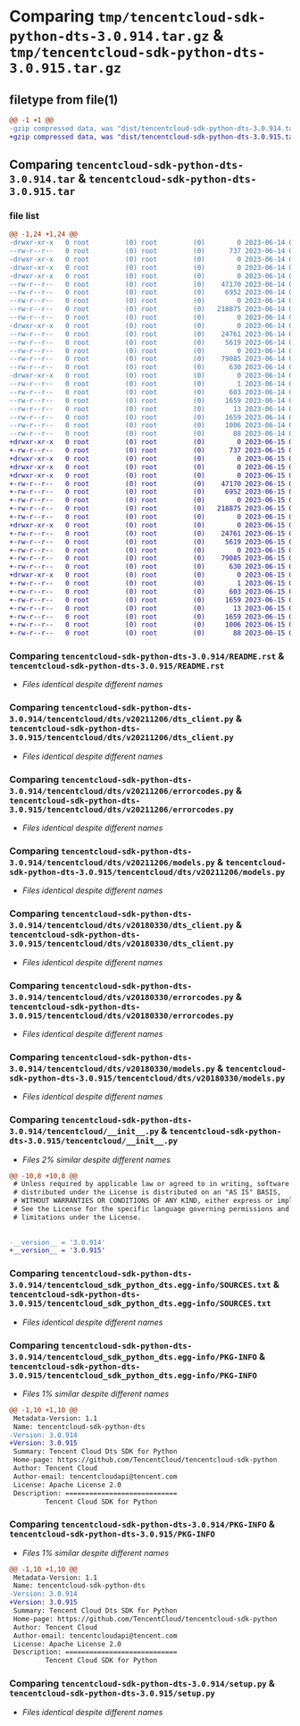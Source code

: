 # Comparing `tmp/tencentcloud-sdk-python-dts-3.0.914.tar.gz` & `tmp/tencentcloud-sdk-python-dts-3.0.915.tar.gz`

## filetype from file(1)

```diff
@@ -1 +1 @@
-gzip compressed data, was "dist/tencentcloud-sdk-python-dts-3.0.914.tar", last modified: Wed Jun 14 00:25:21 2023, max compression
+gzip compressed data, was "dist/tencentcloud-sdk-python-dts-3.0.915.tar", last modified: Thu Jun 15 00:24:30 2023, max compression
```

## Comparing `tencentcloud-sdk-python-dts-3.0.914.tar` & `tencentcloud-sdk-python-dts-3.0.915.tar`

### file list

```diff
@@ -1,24 +1,24 @@
-drwxr-xr-x   0 root         (0) root         (0)        0 2023-06-14 00:25:21.000000 tencentcloud-sdk-python-dts-3.0.914/
--rw-r--r--   0 root         (0) root         (0)      737 2023-06-14 00:25:21.000000 tencentcloud-sdk-python-dts-3.0.914/README.rst
-drwxr-xr-x   0 root         (0) root         (0)        0 2023-06-14 00:25:21.000000 tencentcloud-sdk-python-dts-3.0.914/tencentcloud/
-drwxr-xr-x   0 root         (0) root         (0)        0 2023-06-14 00:25:21.000000 tencentcloud-sdk-python-dts-3.0.914/tencentcloud/dts/
-drwxr-xr-x   0 root         (0) root         (0)        0 2023-06-14 00:25:21.000000 tencentcloud-sdk-python-dts-3.0.914/tencentcloud/dts/v20211206/
--rw-r--r--   0 root         (0) root         (0)    47170 2023-06-14 00:25:21.000000 tencentcloud-sdk-python-dts-3.0.914/tencentcloud/dts/v20211206/dts_client.py
--rw-r--r--   0 root         (0) root         (0)     6952 2023-06-14 00:25:21.000000 tencentcloud-sdk-python-dts-3.0.914/tencentcloud/dts/v20211206/errorcodes.py
--rw-r--r--   0 root         (0) root         (0)        0 2023-06-14 00:25:21.000000 tencentcloud-sdk-python-dts-3.0.914/tencentcloud/dts/v20211206/__init__.py
--rw-r--r--   0 root         (0) root         (0)   218875 2023-06-14 00:25:21.000000 tencentcloud-sdk-python-dts-3.0.914/tencentcloud/dts/v20211206/models.py
--rw-r--r--   0 root         (0) root         (0)        0 2023-06-14 00:25:21.000000 tencentcloud-sdk-python-dts-3.0.914/tencentcloud/dts/__init__.py
-drwxr-xr-x   0 root         (0) root         (0)        0 2023-06-14 00:25:21.000000 tencentcloud-sdk-python-dts-3.0.914/tencentcloud/dts/v20180330/
--rw-r--r--   0 root         (0) root         (0)    24761 2023-06-14 00:25:21.000000 tencentcloud-sdk-python-dts-3.0.914/tencentcloud/dts/v20180330/dts_client.py
--rw-r--r--   0 root         (0) root         (0)     5619 2023-06-14 00:25:21.000000 tencentcloud-sdk-python-dts-3.0.914/tencentcloud/dts/v20180330/errorcodes.py
--rw-r--r--   0 root         (0) root         (0)        0 2023-06-14 00:25:21.000000 tencentcloud-sdk-python-dts-3.0.914/tencentcloud/dts/v20180330/__init__.py
--rw-r--r--   0 root         (0) root         (0)    79085 2023-06-14 00:25:21.000000 tencentcloud-sdk-python-dts-3.0.914/tencentcloud/dts/v20180330/models.py
--rw-r--r--   0 root         (0) root         (0)      630 2023-06-14 00:25:21.000000 tencentcloud-sdk-python-dts-3.0.914/tencentcloud/__init__.py
-drwxr-xr-x   0 root         (0) root         (0)        0 2023-06-14 00:25:21.000000 tencentcloud-sdk-python-dts-3.0.914/tencentcloud_sdk_python_dts.egg-info/
--rw-r--r--   0 root         (0) root         (0)        1 2023-06-14 00:25:21.000000 tencentcloud-sdk-python-dts-3.0.914/tencentcloud_sdk_python_dts.egg-info/dependency_links.txt
--rw-r--r--   0 root         (0) root         (0)      603 2023-06-14 00:25:21.000000 tencentcloud-sdk-python-dts-3.0.914/tencentcloud_sdk_python_dts.egg-info/SOURCES.txt
--rw-r--r--   0 root         (0) root         (0)     1659 2023-06-14 00:25:21.000000 tencentcloud-sdk-python-dts-3.0.914/tencentcloud_sdk_python_dts.egg-info/PKG-INFO
--rw-r--r--   0 root         (0) root         (0)       13 2023-06-14 00:25:21.000000 tencentcloud-sdk-python-dts-3.0.914/tencentcloud_sdk_python_dts.egg-info/top_level.txt
--rw-r--r--   0 root         (0) root         (0)     1659 2023-06-14 00:25:21.000000 tencentcloud-sdk-python-dts-3.0.914/PKG-INFO
--rw-r--r--   0 root         (0) root         (0)     1006 2023-06-14 00:25:21.000000 tencentcloud-sdk-python-dts-3.0.914/setup.py
--rw-r--r--   0 root         (0) root         (0)       88 2023-06-14 00:25:21.000000 tencentcloud-sdk-python-dts-3.0.914/setup.cfg
+drwxr-xr-x   0 root         (0) root         (0)        0 2023-06-15 00:24:30.000000 tencentcloud-sdk-python-dts-3.0.915/
+-rw-r--r--   0 root         (0) root         (0)      737 2023-06-15 00:24:30.000000 tencentcloud-sdk-python-dts-3.0.915/README.rst
+drwxr-xr-x   0 root         (0) root         (0)        0 2023-06-15 00:24:30.000000 tencentcloud-sdk-python-dts-3.0.915/tencentcloud/
+drwxr-xr-x   0 root         (0) root         (0)        0 2023-06-15 00:24:30.000000 tencentcloud-sdk-python-dts-3.0.915/tencentcloud/dts/
+drwxr-xr-x   0 root         (0) root         (0)        0 2023-06-15 00:24:30.000000 tencentcloud-sdk-python-dts-3.0.915/tencentcloud/dts/v20211206/
+-rw-r--r--   0 root         (0) root         (0)    47170 2023-06-15 00:24:30.000000 tencentcloud-sdk-python-dts-3.0.915/tencentcloud/dts/v20211206/dts_client.py
+-rw-r--r--   0 root         (0) root         (0)     6952 2023-06-15 00:24:30.000000 tencentcloud-sdk-python-dts-3.0.915/tencentcloud/dts/v20211206/errorcodes.py
+-rw-r--r--   0 root         (0) root         (0)        0 2023-06-15 00:24:30.000000 tencentcloud-sdk-python-dts-3.0.915/tencentcloud/dts/v20211206/__init__.py
+-rw-r--r--   0 root         (0) root         (0)   218875 2023-06-15 00:24:30.000000 tencentcloud-sdk-python-dts-3.0.915/tencentcloud/dts/v20211206/models.py
+-rw-r--r--   0 root         (0) root         (0)        0 2023-06-15 00:24:30.000000 tencentcloud-sdk-python-dts-3.0.915/tencentcloud/dts/__init__.py
+drwxr-xr-x   0 root         (0) root         (0)        0 2023-06-15 00:24:30.000000 tencentcloud-sdk-python-dts-3.0.915/tencentcloud/dts/v20180330/
+-rw-r--r--   0 root         (0) root         (0)    24761 2023-06-15 00:24:30.000000 tencentcloud-sdk-python-dts-3.0.915/tencentcloud/dts/v20180330/dts_client.py
+-rw-r--r--   0 root         (0) root         (0)     5619 2023-06-15 00:24:30.000000 tencentcloud-sdk-python-dts-3.0.915/tencentcloud/dts/v20180330/errorcodes.py
+-rw-r--r--   0 root         (0) root         (0)        0 2023-06-15 00:24:30.000000 tencentcloud-sdk-python-dts-3.0.915/tencentcloud/dts/v20180330/__init__.py
+-rw-r--r--   0 root         (0) root         (0)    79085 2023-06-15 00:24:30.000000 tencentcloud-sdk-python-dts-3.0.915/tencentcloud/dts/v20180330/models.py
+-rw-r--r--   0 root         (0) root         (0)      630 2023-06-15 00:24:30.000000 tencentcloud-sdk-python-dts-3.0.915/tencentcloud/__init__.py
+drwxr-xr-x   0 root         (0) root         (0)        0 2023-06-15 00:24:30.000000 tencentcloud-sdk-python-dts-3.0.915/tencentcloud_sdk_python_dts.egg-info/
+-rw-r--r--   0 root         (0) root         (0)        1 2023-06-15 00:24:30.000000 tencentcloud-sdk-python-dts-3.0.915/tencentcloud_sdk_python_dts.egg-info/dependency_links.txt
+-rw-r--r--   0 root         (0) root         (0)      603 2023-06-15 00:24:30.000000 tencentcloud-sdk-python-dts-3.0.915/tencentcloud_sdk_python_dts.egg-info/SOURCES.txt
+-rw-r--r--   0 root         (0) root         (0)     1659 2023-06-15 00:24:30.000000 tencentcloud-sdk-python-dts-3.0.915/tencentcloud_sdk_python_dts.egg-info/PKG-INFO
+-rw-r--r--   0 root         (0) root         (0)       13 2023-06-15 00:24:30.000000 tencentcloud-sdk-python-dts-3.0.915/tencentcloud_sdk_python_dts.egg-info/top_level.txt
+-rw-r--r--   0 root         (0) root         (0)     1659 2023-06-15 00:24:30.000000 tencentcloud-sdk-python-dts-3.0.915/PKG-INFO
+-rw-r--r--   0 root         (0) root         (0)     1006 2023-06-15 00:24:30.000000 tencentcloud-sdk-python-dts-3.0.915/setup.py
+-rw-r--r--   0 root         (0) root         (0)       88 2023-06-15 00:24:30.000000 tencentcloud-sdk-python-dts-3.0.915/setup.cfg
```

### Comparing `tencentcloud-sdk-python-dts-3.0.914/README.rst` & `tencentcloud-sdk-python-dts-3.0.915/README.rst`

 * *Files identical despite different names*

### Comparing `tencentcloud-sdk-python-dts-3.0.914/tencentcloud/dts/v20211206/dts_client.py` & `tencentcloud-sdk-python-dts-3.0.915/tencentcloud/dts/v20211206/dts_client.py`

 * *Files identical despite different names*

### Comparing `tencentcloud-sdk-python-dts-3.0.914/tencentcloud/dts/v20211206/errorcodes.py` & `tencentcloud-sdk-python-dts-3.0.915/tencentcloud/dts/v20211206/errorcodes.py`

 * *Files identical despite different names*

### Comparing `tencentcloud-sdk-python-dts-3.0.914/tencentcloud/dts/v20211206/models.py` & `tencentcloud-sdk-python-dts-3.0.915/tencentcloud/dts/v20211206/models.py`

 * *Files identical despite different names*

### Comparing `tencentcloud-sdk-python-dts-3.0.914/tencentcloud/dts/v20180330/dts_client.py` & `tencentcloud-sdk-python-dts-3.0.915/tencentcloud/dts/v20180330/dts_client.py`

 * *Files identical despite different names*

### Comparing `tencentcloud-sdk-python-dts-3.0.914/tencentcloud/dts/v20180330/errorcodes.py` & `tencentcloud-sdk-python-dts-3.0.915/tencentcloud/dts/v20180330/errorcodes.py`

 * *Files identical despite different names*

### Comparing `tencentcloud-sdk-python-dts-3.0.914/tencentcloud/dts/v20180330/models.py` & `tencentcloud-sdk-python-dts-3.0.915/tencentcloud/dts/v20180330/models.py`

 * *Files identical despite different names*

### Comparing `tencentcloud-sdk-python-dts-3.0.914/tencentcloud/__init__.py` & `tencentcloud-sdk-python-dts-3.0.915/tencentcloud/__init__.py`

 * *Files 2% similar despite different names*

```diff
@@ -10,8 +10,8 @@
 # Unless required by applicable law or agreed to in writing, software
 # distributed under the License is distributed on an "AS IS" BASIS,
 # WITHOUT WARRANTIES OR CONDITIONS OF ANY KIND, either express or implied.
 # See the License for the specific language governing permissions and
 # limitations under the License.
 
 
-__version__ = '3.0.914'
+__version__ = '3.0.915'
```

### Comparing `tencentcloud-sdk-python-dts-3.0.914/tencentcloud_sdk_python_dts.egg-info/SOURCES.txt` & `tencentcloud-sdk-python-dts-3.0.915/tencentcloud_sdk_python_dts.egg-info/SOURCES.txt`

 * *Files identical despite different names*

### Comparing `tencentcloud-sdk-python-dts-3.0.914/tencentcloud_sdk_python_dts.egg-info/PKG-INFO` & `tencentcloud-sdk-python-dts-3.0.915/tencentcloud_sdk_python_dts.egg-info/PKG-INFO`

 * *Files 1% similar despite different names*

```diff
@@ -1,10 +1,10 @@
 Metadata-Version: 1.1
 Name: tencentcloud-sdk-python-dts
-Version: 3.0.914
+Version: 3.0.915
 Summary: Tencent Cloud Dts SDK for Python
 Home-page: https://github.com/TencentCloud/tencentcloud-sdk-python
 Author: Tencent Cloud
 Author-email: tencentcloudapi@tencent.com
 License: Apache License 2.0
 Description: ============================
         Tencent Cloud SDK for Python
```

### Comparing `tencentcloud-sdk-python-dts-3.0.914/PKG-INFO` & `tencentcloud-sdk-python-dts-3.0.915/PKG-INFO`

 * *Files 1% similar despite different names*

```diff
@@ -1,10 +1,10 @@
 Metadata-Version: 1.1
 Name: tencentcloud-sdk-python-dts
-Version: 3.0.914
+Version: 3.0.915
 Summary: Tencent Cloud Dts SDK for Python
 Home-page: https://github.com/TencentCloud/tencentcloud-sdk-python
 Author: Tencent Cloud
 Author-email: tencentcloudapi@tencent.com
 License: Apache License 2.0
 Description: ============================
         Tencent Cloud SDK for Python
```

### Comparing `tencentcloud-sdk-python-dts-3.0.914/setup.py` & `tencentcloud-sdk-python-dts-3.0.915/setup.py`

 * *Files identical despite different names*

